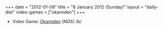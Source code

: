 +++
date = "2012-01-08"
title = "8 January 2012 (Sunday)"
layout = "daily-diet"
video-games = ["okamiden"]
+++

<ul>
<li class="entry video-games">Video Game: <a href="/video-games/okamiden">Okamiden</a> {NDS} /b/</li>
</ul>